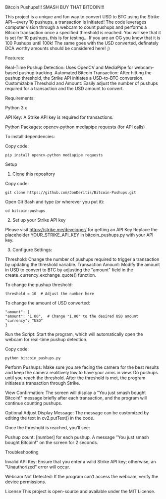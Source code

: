 Bitcoin Pushups!!! 
SMASH BUY THAT BITCOIN!!!

This project is a unique and fun way to convert USD to BTC using the Strike API—every 10 pushups, a transaction is initiated! 
The code leverages computer vision through a webcam to count pushups and performs a Bitcoin transaction once a specified threshold is reached.
You will see that it is set for 10 pushups, this is for testing... If you are an OG you know that it is 100 Pushups until 100k! The same goes with the USD converted, definately DCA worthy amounts should be considered here! ;)

Features:

Real-Time Pushup Detection: Uses OpenCV and MediaPipe for webcam-based pushup tracking.
Automated Bitcoin Transaction: After hitting the pushup threshold, the Strike API initiates a USD-to-BTC conversion.
Customizable Threshold and Amount: Easily adjust the number of pushups required for a transaction and the USD amount to convert.


Requirements:

Python 3.x

API Key: A Strike API key is required for transactions.


Python Packages:
opencv-python
mediapipe
requests (for API calls)


To install dependencies:

Copy code:

    pip install opencv-python mediapipe requests


Setup
1. Clone this repository

Copy code:

    git clone https://github.com/JonDeritis/Bitcoin-Pushups.git


Open Git Bash and type (or wherever you put it): 

    cd bitcoin-pushups


2. Set up your Strike API key

Please visit https://strike.me/developer/ for getting an API Key
Replace the placeholder YOUR_STRIKE_API_KEY in bitcoin_pushups.py with your API key.


3. Configure Settings:

Threshold: 
Change the number of pushups required to trigger a transaction by updating the threshold variable.
Transaction Amount: Modify the amount in USD to convert to BTC by adjusting the "amount" field in the create_currency_exchange_quote() function.


To change the pushup threshold:

    threshold = 10  # Adjust the number here


To change the amount of USD converted:

    "amount": {
    "amount": "1.00",  # Change "1.00" to the desired USD amount
    "currency": "USD"
    }


Run the Script: 
Start the program, which will automatically open the webcam for real-time pushup detection.

Copy code:

    python bitcoin_pushups.py


Perform Pushups: 
Make sure you are facing the camera for the best results and keep the camera realitively low to have your arms in view. 
Do pushups until you reach the threshold. After the threshold is met, the program initiates a transaction through Strike.


View Confirmation: 
The screen will display a "You just smash bought Bitcoin!" message briefly after each transaction, and the program will continue counting pushups.

Optional
Adjust Display Message: The message can be customized by editing the text in cv2.putText() in the code.


Once the threshold is reached, you’ll see:

Pushup count: [number] for each pushup.
A message "You just smash bought Bitcoin!" on the screen for 2 seconds.


Troubleshooting

Invalid API Key: Ensure that you enter a valid Strike API key; otherwise, an "Unauthorized" error will occur.

Webcam Not Detected: If the program can’t access the webcam, verify the device permissions.


License
This project is open-source and available under the MIT License.

